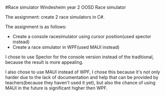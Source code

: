 #Race simulator
Windesheim year 2 OOSD Race simulator

The assignment: create 2 race simulators in C#.

The assignment is as follows:
- Create a console racesimulator using cursor position(used spector instead)
- Create a race simulator in WPF(used MAUI instead)

I chose to use Spector for the console version instead of the traditional, because the result is more appealing.

I also chose to use MAUI instead of WPF, I chose this because it's not only harder due to the lack of documentation and help that can be provided by teachers(because they haven't used it yet), but also the chance of using MAUI in the future is significant higher then WPF.
